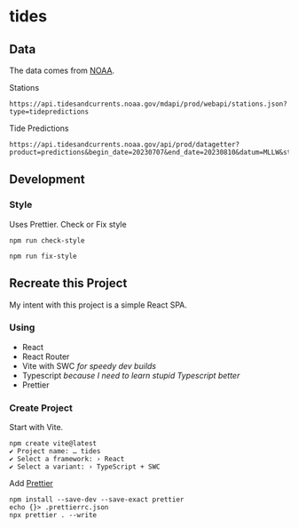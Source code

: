 # tides

## Data

The data comes from [NOAA](https://tidesandcurrents.noaa.gov/).

Stations

```shell
https://api.tidesandcurrents.noaa.gov/mdapi/prod/webapi/stations.json?type=tidepredictions
```

Tide Predictions

```shell
https://api.tidesandcurrents.noaa.gov/api/prod/datagetter?product=predictions&begin_date=20230707&end_date=20230810&datum=MLLW&station=8446166&time_zone=lst_ldt&units=english&interval=hilo&format=json&application=NOS.COOPS.TAC.TidePred
```

## Development

### Style

Uses Prettier. Check or Fix style

```shell
npm run check-style
```

```shell
npm run fix-style
```

## Recreate this Project

My intent with this project is a simple React SPA.

### Using

- React
- React Router
- Vite with SWC _for speedy dev builds_
- Typescript _because I need to learn stupid Typescript better_
- Prettier

### Create Project

Start with Vite.

```shell
npm create vite@latest
✔ Project name: … tides
✔ Select a framework: › React
✔ Select a variant: › TypeScript + SWC
```

Add [Prettier](https://prettier.io/docs/en/install.html)

```shell
npm install --save-dev --save-exact prettier
echo {}> .prettierrc.json
npx prettier . --write
```
